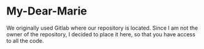 # My-Dear-Marie
 
We originally used Gitlab where our repository is located. Since I am not the owner of the repository, I decided to place it here, so that you have access to all the code. 
